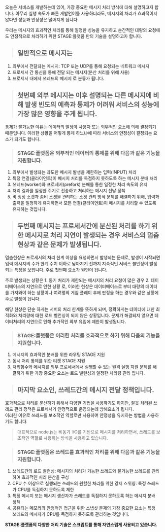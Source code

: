 오늘은 서비스를 개발하는데 있어, 가장 중요한 메시지 처리 방식에 대해 설명하고자 합니다. 아무리 실행 속도가 빠른 개발언어를 사용하더라도,  메시지의 처리가 효과적이지 않다면 성능과 안정성은 떨어지게 됩니다.
 
우리는 메시지의 효과적인 처리를 통해 일정한 성능을 유지하고 순간적인 대량의 요청에도 안정적으로 처리하기 위한 STAGE:플랫폼 만의 기술을 설명하고자 합니다.
 
> ## 일반적으로 메시지는
1. 외부에서 전달되는 메시지: TCP 또는 UDP를 통해 요청되는 네트워크 메시지
2. 프로세서 간 통신을 통해 전달 되는 메시지(분산 처리를 위해 사용)
3. 프로세서 내에서 쓰레드의 메시지
로 분류가 됩니다.
 
> ## 첫번째 외부 메시지는 이후 설명되는 다른 메시지에 비해 발생 빈도의 예측과 통제가 어려워 서비스의 성능에 가장 많은 영향을 주게 됩니다.
 
   통제가 불가능한 이유는 데이터의 발생이 사용자 또는 외부적인 요소에 의해 결정되기 때문입니다.
   이러한 상황을 어떻게 통제 하느냐에 따라 서비스의 안정성이 결정되는 요소가 되기도 합니다.
 
   > ### STAGE:플랫폼은 외부적인 데이터의 통제를 위해 다음과 같은 기능을 지원합니다.
   1. 외부에서 발생되는 과도한 메시지 발생을 제한하는 입력(INPUT) 처리
   2. 특정 연결(클라이언트)이 메시지 처리를 독점하지 못하도록 하는 메시지 분배 처리
   3. 쓰레드(worker)와 프로세서(prefork) 분배를 통한 일정한 처리 속도의 유지
   4. 처리 결과를 일정한 주기로 전송하고 처리하는 메시지 전달 정책
   5. 비 정상 소켓과 좀비 소켓을 관리하는 소켓 관리 방식
   문제를 해결하기 위해, 입력과 출력을 일정하게 유지하면서 모든 연결(클라이언트)이 메시지를 처리할 수 있도록 유지하는 것입니다.
 
> ## 두번째 메시지는 프로세서간에 분산된 처리를 하기 위한 메시지로 처리 지연이 발생되는 경우 서비스의 멈춤현상과 같은 문제가 발생됩니다.
 
   멈춤현상은 프로세서의 처리 한계 이상을 요청하면서 발생되는 문제로, 발생이 시작되면 입력 메시지의 수가 한계 수치 이하로 낮아지기 전까지 지속적인 서비스 불안정이 발생되는 특징을 보입니다. 주로 첫번째 요소가 원인이 됩니다.
 
   주로 발생되는 상황은
    1. 동기 처리가 제한되는 메시지의 처리 요청이 많은 경우
    2. 데이터베이스의 지연으로 인한 상황
   로, 이러한 현상은 데이터베이스로 부터 대량의 데이터를 가져와야 하는 상황이나 여려명의 게임 플레이 후에 판정을 하는 경우와 같은 상황에 주로 발생이 됩니다.
 
   해당 현상은 단순 하게는 서버의 처리 한계를 뜻하게 되며, 정확하게는 데이터에 대한 최적화와 처리량에 대한 로드 벨런싱이 되지 않은 상황입니다.
   문제가 해결되지 않으면 데이터처리의 지연으로 인해 추가적인 외부 유입에 제한이 발생됩니다.
 
   > ### STAGE:플랫폼은 이러한 처리를 효과적으로 하기 위해 다음의 기능을 지원합니다.
   1. 메시지의 효과적인 분배를 위한 라우팅 STAGE 지원
   2. 동시 처리 통제를 위한 티켓 STAGE 지원
   3. 처리함수와 메시지를 외부 프로세서에서 실행할 수 있는 원격 실행 지원
   문제를 해결하기 위한 가장 중요한 요소는 로드 벨런싱과 일정한 처리량 관리 입니다.
 
> ## 마지막 요소인, 쓰레드간의 메시지 전달 정책입니다.
 
   효과적으로 처리를 분산하기 위해서 다양한 기법을 사용하기도 하지만, 잘못 처리된 쓰레드 관리 정책은 프로세서가 안정적으로 운영되는데 방해요소가 됩니다. <br>
   이러한 이유로 쓰레드를 보조적인 역할로만 사용하여 안정성을 유지하는 방법을 사용하기도 합니다.
   > 대표적으로 node.js는 비동기 I/O를 기반으로 메시지를 처리하면서, 쓰레드를 보조적인 역할로 사용하는 방식을 사용하고 있습니다.
 
   > ### STAGE:플랫폼은 쓰레드를 효과적인 처리를 위해 다음과 같은 기능을 지원합니다.
   1. 쓰레드간의 로드 벨런싱: 메시지의 처리가 가능한 쓰레드와 불가능한 쓰레드를 관리하여 효과적인 처리 분산을 구성
   2. CPU 수 이상으로 실행되는 쓰레드의 원할한 처리를 위한 강제 스위칭: 특정 쓰레드가 CPU를 독점하지 못하도록 제한
   3. 특정 메시지 또는 메시지 생산자가 쓰레드를 독점하지 못하도록 하는 메시지 분배 정책
   4. 공유되는 메모리의 안정적인 접근을 위한 스냅샷 
   문제의 가장 중요한 요소는 특정 쓰레드와 메시지가 CPU를 독점하지 못하도록 관리하는 것입니다. 
 
**STAGE:플랫폼의 다양한 처리 기술은 스크립트를 통해 자연스럽게 사용되고 있습니다.**
